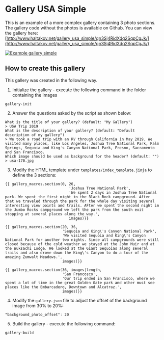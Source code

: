 # Gallery USA Simple

This is an example of a more complex gallery containing 3 photo sections. The gallery code without the photos is available on Github. You can view the gallery here: [http://www.haltakov.net/gallery_usa_simple/qn3Sj4RidXdq2SqpCgJk/](http://www.haltakov.net/gallery_usa_simple/qn3Sj4RidXdq2SqpCgJk/)

[![Example gallery simple](https://github.com/haltakov/simple-photo-gallery/blob/master/examples/gallery_usa_multi/screenshot_gallery_usa_multi.jpg?raw=true)](http://www.haltakov.net/gallery_usa_multi/CUPcTB5AcbutK3vyLQ26/)

## How to create this gallery

This gallery was created in the following way.

1. Initialize the gallery - execute the following command in the folder containing the images
```
gallery-init
```

2. Answer the questions asked by the script as shown below:
```
What is the title of your gallery? (default: "My Gallery")
> USA Trip 2019
What is the description of your gallery? (default: "Default description of my gallery")
> We took a road trip with an RV through California in May 2019. We visited many places, like Los Angeles, Joshua Tree National Park, Palm Springs, Sequoia and King's Canyon National Park, Fresno, Sacramento and San Francisco.
Which image should be used as background for the header? (default: "")
> usa-170.jpg
```

3. Modify the HTML template under `templates/index_template.jinja` to define the 3 sections:
```
{{ gallery_macros.section(0, 20,
                             'Joshua Tree National Park',
                             'We spent 2 days in Joshua Tree National park. We spent the first night in the Black Rock campground. After that we traveled through the park for the whole day visiting several interesting view points and trails. AFter we spent the second night in the Jumbo Rocks campground we left the park from the south exit stopping at several places along the way.',
                             images)}}
                             
{{ gallery_macros.section(20, 36,
                          'Sequoia and King\'s Canyon National Park',
                          'We visited Sequoia and King\'s Canyon National Park for another two nights. Since all campgrounds were still closed because of the cold weather we stayed at the John Muir and at the Wuksachi Lodge. We looked at the Giant Sequoias along several trails and also drove down the King\'s Canyon to do a tour of the amazing Zumwalt Meadows.',
                          images)}}
                          
{{ gallery_macros.section(36, images|length,
                          'San Francosco',
                          'Our trip ended in San Francisco, where we spent a lot of time in the great Golden Gate park and other must see places like the Embarcadero, Downtown and Alcatraz.',
                          images)}}
```

4. Modify the `gallery.json` file to adjust the offset of the background image from 30% to 20%:
```
"background_photo_offset": 20
```

5. Build the gallery - execute the following command:

```
gallery-build
```

